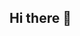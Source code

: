 ## Hi there 👋

<!--
**nolegss3/nolegss3** is a ✨ _special_ ✨ repository because its `README.md` (this file) appears on your GitHub profile.

Here are some ideas to get you started:

- 🔭 I’m currently working on ...life
- 🌱 I’m currently learning ...java
- 👯 I’m looking to collaborate on ...nothing
- 🤔 I’m looking for help with ...aaaaaa
- 💬 Ask me about ...dont
- 📫 How to reach me: ...
- 😄 Pronouns: ...they he
- ⚡ Fun fact: ...
-->
